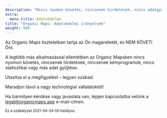 ```yaml
---
description: "Nincs nyomon követés, nincsenek hirdetések, nincs adatgyűjtés, nincs statisztikai adatgyűjtés, nincs kémprogram"
extra:
  menu_title: Adatvédelem
title: "Organic Maps: Adatvédelmi irányelvek"
weight: 900
---
```


Az Organic Maps tiszteletben tartja az Ön magánéletét, és NEM KÖVETI Önt.

A legtöbb más alkalmazással ellentétben az Organic Mapsben nincs nyomon
követés, nincsenek hirdetések, nincsenek kémprogramok, nincs statisztikai
vagy más adat gyűjtése.

Utasítsa el a megfigyelést – legyen szabad.

Maradjon távol a nagy technológiai vállalatoktól!

Ha bármilyen kérdése vagy javaslata van, lépjen kapcsolatba velünk a
[legal@organicmaps.app](mailto:legal@organicmaps.app) e-mail-címen.

<sub>Ez a szabályzat 2021-04-24-től hatályos.</sub>
